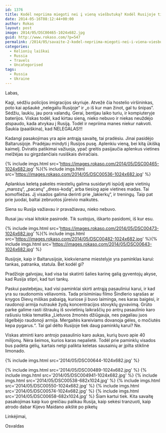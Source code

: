 ```yaml
---
id: 1376
title: Kodėl nepriima miegoti nei į vieną viešbutuką? Kodėl Rusijoje tiek daug tankų-paminklų?
date: 2014-05-16T08:12:44+00:00
author: Rokas
layout: post
image: 2014/05/DSC00465-1024x682.jpg
guid: http://www.rokaso.com/?p=547
permalink: /2014/05/savaite-2-kodel-nepriima-miegoti-nei-i-viena-viesbutuka-kodel-rusijoje-tiek-daug-tanku-paminklu-90s-skaitymo-3/
categories:
  - Kelionių laiškai
  - Russia
  - Travels
  - Uncategorised
tags:
  - Russia
  - Ukraine
---
```


Labas,

Kagi, sėdžiu policijos imigracijos skyriuje. Atvežė čia hostelio viršininkas, poto kai apšaukė „nelegaliu Rusijoje“ ir „o iš kur man žinot, gal tu šnipas“. Sėdžiu, laukiu, jau pora valandų. Gerai, bentjau laiko turiu, ir kompiuteryje baterijos. Viskas todėl, kad kirtau sieną, nieko nebuvo ir niekas neuždėjo atspaudo, kada atvykau į Rusiją. Todėl ir nepriima manes niekur nakvoti. Šaukia (paaiškina), kad NELEGALAS!!!

Kadangi pasakojimas yra apie antrąją savaitę, tai pradėsiu. Jinai pasidėjo Baltarusijoje. Pradėjau mindyti į Rusijos pusę. Aplenkiu vieną, bei kitą ūkišką kaimelį. Dviratis patikimai važiuoja, ypač greitis pasijaučia aplenkus vietines melžėjas su girgzdančiais rusiškais dviračiais.

{% include imgs.html src='https://images.rokaso.com/2014/05/DSC00465-1024x682.jpg' %}{% include imgs.html src='https://images.rokaso.com/2014/05/DSC00536-1024x682.jpg' %}

Aplankius keletą pakelės miestelių galima susidaryti ispūdį apie vietinių „marozų“, „pacanų“ „dress-kodą“, arba tiesiog apie vietines madas. Tai komofliežas. Jį visados galima derinti prie „lakierkų“, ir treningų. Taip pat prie juodai, baltai zebruotos jūreivio maikutės.

Siena su Rusija važiavau ir pravažiavau, nieko nebuvo.

Rusai jau visai kitokie pasirodė. Tik sustojus, iškarto pasidomi, iš kur esu.

{% include imgs.html src='https://images.rokaso.com/2014/05/DSC00473-1024x682.jpg' %}{% include imgs.html src='https://images.rokaso.com/2014/05/DSC00482-1024x682.jpg' %}{% include imgs.html src='https://images.rokaso.com/2014/05/DSC00643-1024x682.jpg' %}

Rusijoje, kaip ir Baltarusijoje, kiekviename miestelyje yra paminklas karui: tankas, patranka, statula. Bet kodėl gi?

Pradžioje galvojau, kad visa tai skatinti šalies karinę galią gyventojų akyse, kad Rusija stipri, kad turi tankų.

Paskui pastebėjau, kad visi paminklai skirti antrąją pasauliniui karui, ir kad yra su raudonomis vėliavomis. Tada prisiminiau filmo Šindlerio sąrašas ar knygos Dievų miškas pabaigą, kuriose ji buvo laiminga, nes karas baigėsi, ir raudonoji armija nutraukė žydų koncentracijos stovyklų gyvavimą. Grūto parke galime rasti ištraukų iš sovietinių laikraščių po antrų pasaulinio karo rašiusiu tokia tematika „Lietuvos žmonės džiūgauja, nes pagaliau juos išgelbėjo raudonoji armija. Mergaitės kareiviams dovanoja gėles, o močiutės kepa pygarus.“. Tai gal dėlto Rusijoje tiek daug paminklų karui? Ne.

Viskas atminti karo antrojo pasaulinio karo aukas, kurių buvo apie 40 milijonų. Nėra šeimos, kurios karas nepalietė. Todėl prie paminklų visados bus padėta gėlių, kartais netgi palikta keletas sausainių ar įpilta stiklinė limonado.

{% include imgs.html src='2014/05/DSC00644-1024x682.jpg' %}

{% include imgs.html src='2014/05/DSC00489-1024x682.jpg' %}
{% include imgs.html src='2014/05/DSC004941-1024x682.jpg' %}
{% include imgs.html src='2014/05/DSC00538-682x1024.jpg' %}
{% include imgs.html src='2014/05/DSC00550-1024x682.jpg' %}
{% include imgs.html src='2014/05/DSC00574-1024x682.jpg' %}
{% include imgs.html src='2014/05/DSC00658-682x1024.jpg' %}
Šiam kartui tiek. Kita savaitę pasakojimas kaip kuo greičiau palikau Rusija, kaip sekėsi tranzuoti, kaip atrodo dabar Kijevo Maidano aikštė po piketų

Linkėjimai,

Osvaldas
